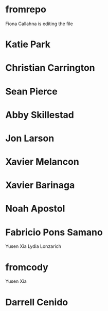 
# fromrepo
Fiona Callahna is editing the file
# Katie Park
# Christian Carrington
# Sean Pierce
# Abby Skillestad
# Jon Larson
# Xavier Melancon
# Xavier Barinaga
# Noah Apostol
# Fabricio Pons Samano
Yusen Xia
Lydia Lonzarich
# fromcody
Yusen Xia
# Darrell Cenido